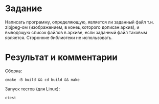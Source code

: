 # Задание

Написать программу, определяющую, является ли заданный
файл т.н. zipjpeg-ом (изображением, в конец которого дописан
архив), и выводящую список файлов в архиве, если заданный
файл таковым является. Сторонние библиотеки не использовать.

# Результат и комментарии

Сборка:

 `cmake -B build && cd build && make`

Запуск тестов (для Linux): 

`ctest`



